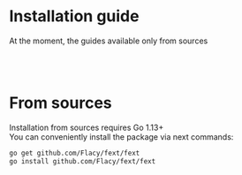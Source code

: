 # Installation guide
At the moment, the guides available only from sources

<br><br>
# From sources
Installation from sources requires Go 1.13+<br>
You can conveniently install the package via next commands:
```bash
go get github.com/Flacy/fext/fext
go install github.com/Flacy/fext/fext
```